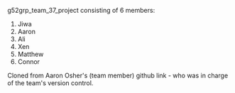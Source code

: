 g52grp_team_37_project consisting of 6 members:
1) Jiwa
2) Aaron
3) Ali
4) Xen
5) Matthew
6) Connor

Cloned from Aaron Osher's (team member) github link - who was in charge of the team's version control. 
